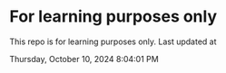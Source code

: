 # For learning purposes only
This repo is for learning purposes only.
Last updated at

Thursday, October 10, 2024 8:04:01 PM

